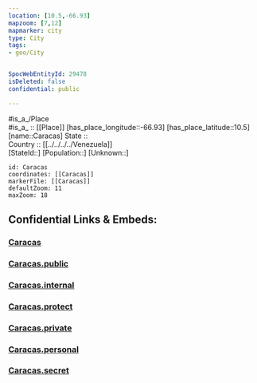 ```yaml
---
location: [10.5,-66.93] 
mapzoom: [7,12] 
mapmarker: city 
type: City
tags:
- geo/City


SpocWebEntityId: 29478
isDeleted: false
confidential: public

---
```

#is_a_/Place  
#is_a_ :: [[Place]] 
[has_place_longitude::-66.93] 
[has_place_latitude::10.5] 
[name::Caracas] 
State ::  
Country :: [[../../../../Venezuela]]  
[StateId::] 
[Population::] 
[Unknown::] 


```leaflet
id: Caracas
coordinates: [[Caracas]] 
markerFile: [[Caracas]] 
defaultZoom: 11 
maxZoom: 18
```


## Confidential Links & Embeds: 

### [Caracas](/_Standards/Earth/Continent/America~South/Venezuela/States~Venezuela/Distrito_Capital/City/Caracas.md) 

### [Caracas.public](/_public/Earth/Continent/America~South/Venezuela/States~Venezuela/Distrito_Capital/City/Caracas.public.md) 

### [Caracas.internal](/_internal/Earth/Continent/America~South/Venezuela/States~Venezuela/Distrito_Capital/City/Caracas.internal.md) 

### [Caracas.protect](/_protect/Earth/Continent/America~South/Venezuela/States~Venezuela/Distrito_Capital/City/Caracas.protect.md) 

### [Caracas.private](/_private/Earth/Continent/America~South/Venezuela/States~Venezuela/Distrito_Capital/City/Caracas.private.md) 

### [Caracas.personal](/_personal/Earth/Continent/America~South/Venezuela/States~Venezuela/Distrito_Capital/City/Caracas.personal.md) 

### [Caracas.secret](/_secret/Earth/Continent/America~South/Venezuela/States~Venezuela/Distrito_Capital/City/Caracas.secret.md)

